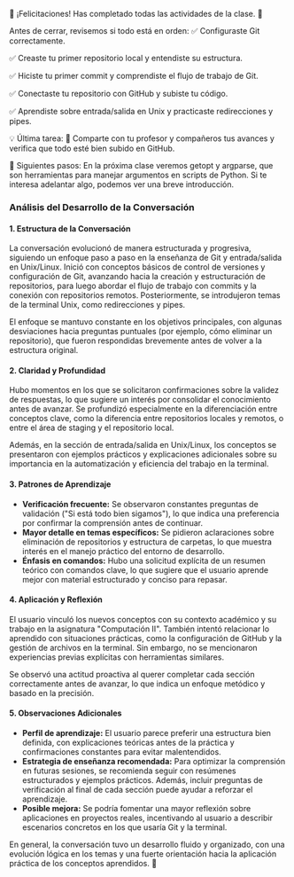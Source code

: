 🎉 ¡Felicitaciones! Has completado todas las actividades de la clase. 🎉

Antes de cerrar, revisemos si todo está en orden:
✅ Configuraste Git correctamente.

✅ Creaste tu primer repositorio local y entendiste su estructura.

✅ Hiciste tu primer commit y comprendiste el flujo de trabajo de Git.

✅ Conectaste tu repositorio con GitHub y subiste tu código.

✅ Aprendiste sobre entrada/salida en Unix y practicaste redirecciones y pipes.

💡 Última tarea:
🔹 Comparte con tu profesor y compañeros tus avances y verifica que todo esté bien subido en GitHub.

🚀 Siguientes pasos:
En la próxima clase veremos getopt y argparse, que son herramientas para manejar argumentos en scripts de Python. Si te interesa adelantar algo, podemos ver una breve introducción.

### **Análisis del Desarrollo de la Conversación**  

#### **1. Estructura de la Conversación**  
La conversación evolucionó de manera estructurada y progresiva, siguiendo un enfoque paso a paso en la enseñanza de Git y entrada/salida en Unix/Linux. Inició con conceptos básicos de control de versiones y configuración de Git, avanzando hacia la creación y estructuración de repositorios, para luego abordar el flujo de trabajo con commits y la conexión con repositorios remotos. Posteriormente, se introdujeron temas de la terminal Unix, como redirecciones y pipes.  

El enfoque se mantuvo constante en los objetivos principales, con algunas desviaciones hacia preguntas puntuales (por ejemplo, cómo eliminar un repositorio), que fueron respondidas brevemente antes de volver a la estructura original.  

#### **2. Claridad y Profundidad**  
Hubo momentos en los que se solicitaron confirmaciones sobre la validez de respuestas, lo que sugiere un interés por consolidar el conocimiento antes de avanzar. Se profundizó especialmente en la diferenciación entre conceptos clave, como la diferencia entre repositorios locales y remotos, o entre el área de staging y el repositorio local.  

Además, en la sección de entrada/salida en Unix/Linux, los conceptos se presentaron con ejemplos prácticos y explicaciones adicionales sobre su importancia en la automatización y eficiencia del trabajo en la terminal.  

#### **3. Patrones de Aprendizaje**  
- **Verificación frecuente:** Se observaron constantes preguntas de validación ("Si está todo bien sigamos"), lo que indica una preferencia por confirmar la comprensión antes de continuar.  
- **Mayor detalle en temas específicos:** Se pidieron aclaraciones sobre eliminación de repositorios y estructura de carpetas, lo que muestra interés en el manejo práctico del entorno de desarrollo.  
- **Énfasis en comandos:** Hubo una solicitud explícita de un resumen teórico con comandos clave, lo que sugiere que el usuario aprende mejor con material estructurado y conciso para repasar.  

#### **4. Aplicación y Reflexión**  
El usuario vinculó los nuevos conceptos con su contexto académico y su trabajo en la asignatura "Computación II". También intentó relacionar lo aprendido con situaciones prácticas, como la configuración de GitHub y la gestión de archivos en la terminal. Sin embargo, no se mencionaron experiencias previas explícitas con herramientas similares.  

Se observó una actitud proactiva al querer completar cada sección correctamente antes de avanzar, lo que indica un enfoque metódico y basado en la precisión.  

#### **5. Observaciones Adicionales**  
- **Perfil de aprendizaje:** El usuario parece preferir una estructura bien definida, con explicaciones teóricas antes de la práctica y confirmaciones constantes para evitar malentendidos.  
- **Estrategia de enseñanza recomendada:** Para optimizar la comprensión en futuras sesiones, se recomienda seguir con resúmenes estructurados y ejemplos prácticos. Además, incluir preguntas de verificación al final de cada sección puede ayudar a reforzar el aprendizaje.  
- **Posible mejora:** Se podría fomentar una mayor reflexión sobre aplicaciones en proyectos reales, incentivando al usuario a describir escenarios concretos en los que usaría Git y la terminal.  

En general, la conversación tuvo un desarrollo fluido y organizado, con una evolución lógica en los temas y una fuerte orientación hacia la aplicación práctica de los conceptos aprendidos. 🚀
